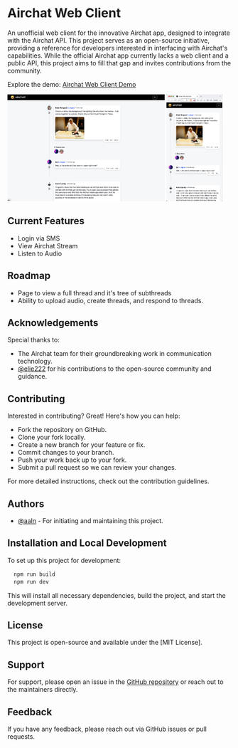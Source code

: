 # Airchat Web Client

An unofficial web client for the innovative Airchat app, designed to integrate with the Airchat API. This project serves as an open-source initiative, providing a reference for developers interested in interfacing with Airchat's capabilities. While the official Airchat app currently lacks a web client and a public API, this project aims to fill that gap and invites contributions from the community.

Explore the demo: [Airchat Web Client Demo](https://airchat-web.vercel.app/)

<p align="start">
  <img src="/public/desktop_github.png" alt="Desktop" height="240px" />
  <img src="/public/mobile_github.png" alt="Mobile" height="240px" />
</p>



## Current Features

- Login via SMS
- View Airchat Stream
- Listen to Audio

## Roadmap

- Page to view a full thread and it's tree of subthreads
- Ability to upload audio, create threads, and respond to threads.



## Acknowledgements

Special thanks to:
- The Airchat team for their groundbreaking work in communication technology.
- [@elie222](https://www.github.com/elie222) for his contributions to the open-source community and guidance.

## Contributing

Interested in contributing? Great! Here's how you can help:
- Fork the repository on GitHub.
- Clone your fork locally.
- Create a new branch for your feature or fix.
- Commit changes to your branch.
- Push your work back up to your fork.
- Submit a pull request so we can review your changes.

For more detailed instructions, check out the contribution guidelines.

## Authors

- [@aaln](https://www.github.com/aaln) - For initiating and maintaining this project.

## Installation and Local Development

To set up this project for development:


```bash
  npm run build
  npm run dev
```
    

This will install all necessary dependencies, build the project, and start the development server.

## License

This project is open-source and available under the [MIT License].

## Support

For support, please open an issue in the [GitHub repository](https://github.com/aaln/airchat-web) or reach out to the maintainers directly.

## Feedback

If you have any feedback, please reach out via GitHub issues or pull requests.
